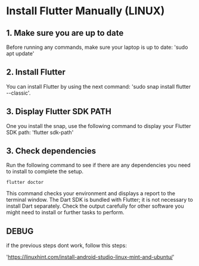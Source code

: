 # Install Flutter Manually (LINUX)

## 1. Make sure you are up to date

Before running any commands, make sure your laptop is up to date:
'sudo apt update'

## 2. Install Flutter

You can install Flutter by using the next command:
'sudo snap install flutter --classic'.

## 3. Display Flutter SDK PATH

One you install the snap, use the following command to display your Flutter SDK path:
'flutter sdk-path'

## 3. Check dependencies

Run the following command to see if there are any dependencies you need to install to complete the setup.

```
flutter doctor
```

This command checks your environment and displays a report to the terminal window. The Dart SDK is bundled with Flutter; it is not necessary to install Dart separately. Check the output carefully for other software you might need to install or further tasks to perform.

## DEBUG

if the previous steps dont work, follow this steps:

'https://linuxhint.com/install-android-studio-linux-mint-and-ubuntu/'
